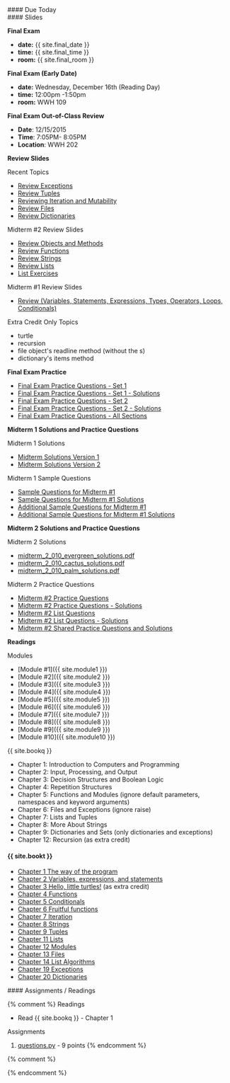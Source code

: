 <article class="due" markdown="block">
#### Due Today



</article>

<article class="slides" markdown="block">
#### Slides

__Final Exam__

* __date:__ {{ site.final_date }}
* __time:__ {{ site.final_time }}
* __room:__ {{ site.final_room }}

__Final Exam (Early Date)__

* __date:__ Wednesday, December 16th (Reading Day)
* __time:__ 12:00pm -1:50pm
* __room:__ WWH 109

__Final Exam Out-of-Class Review__

* __Date__: 12/15/2015  
* __Time__: 7:05PM- 8:05PM
* __Location__: WWH 202

__Review Slides__

Recent Topics

* [Review Exceptions](classes/25/exceptions.html)
* [Review Tuples](classes/25/tuples.html)
* [Reviewing Iteration and Mutability](classes/25/list_iteration_mutability_review.html)
* [Review Files](classes/28/files.html)
* [Review Dictionaries](classes/28/dictionaries.html)


Midterm #2 Review Slides

* [Review Objects and Methods](classes/21/objects.html)
* [Review Functions](classes/21/functions.html)
* [Review Strings](classes/21/strings.html)
* [Review Lists](classes/21/lists.html)
* [List Exercises](classes/17/list_exercises.html)


Midterm #1 Review Slides

* [Review (Variables, Statements, Expressions, Types, Operators, Loops, Conditionals)](classes/10/review.html)

Extra Credit Only Topics

* turtle
* recursion
* file object's readline method (without the s)
* dictionary's items method

__Final Exam Practice__

* [Final Exam Practice Questions - Set 1](resources/handouts/final/final_practice_questions_set_1.pdf)
* [Final Exam Practice Questions - Set 1 - Solutions](resources//handouts/final/final_practice_questions_set_1_solutions.pdf)
* [Final Exam Practice Questions - Set 2](resources/handouts/final/final_practice_questions_set_2.pdf)
* [Final Exam Practice Questions - Set 2 - Solutions](resources/handouts/final/final_practice_questions_set_2_solutions.pdf)
* [Final Exam Practice Questions - All Sections](resources/handouts/final/finalsampleproblems.html)

__Midterm 1 Solutions and Practice Questions__

Midterm 1 Solutions

* [Midterm Solutions Version 1](resources/handouts/midterm_1/midterm_1_section_010_v1_solutions.pdf)
* [Midterm Solutions Version 2](resources/handouts/midterm_1/midterm_1_section_010_v2_solutions.pdf)

Midterm 1 Sample Questions

* [Sample Questions for Midterm #1](resources/handouts/midterm_1/midterm_1_practice.pdf)
* [Sample Questions for Midterm #1 Solutions](resources/handouts/midterm_1/midterm_1_practice_solutions.pdf)
* [Additional Sample Questions for Midterm #1](resources/handouts/midterm_1/midterm_1_additional_practice.pdf)
* [Additional Sample Questions for Midterm #1 Solutions](resources/handouts/midterm_1/midterm_1_additional_practice_solutions.pdf)



__Midterm 2 Solutions and Practice Questions__

Midterm 2 Solutions

* [midterm_2_010_evergreen_solutions.pdf](resources/handouts/midterm_2/midterm_2_010_evergreen_solutions.pdf)
* [midterm_2_010_cactus_solutions.pdf](resources/handouts/midterm_2/midterm_2_010_cactus_solutions.pdf)
* [midterm_2_010_palm_solutions.pdf](resources/handouts/midterm_2/midterm_2_010_palm_solutions.pdf)

Midterm 2 Practice Questions

* [Midterm #2 Practice Questions](resources/handouts/midterm_2/midterm_2_practice.pdf)
* [Midterm #2 Practice Questions - Solutions](resources/handouts/midterm_2/midterm_2_practice_solutions.pdf)
* [Midterm #2 List Questions](resources/handouts/midterm_2/midterm_2_list_practice.pdf)
* [Midterm #2 List Questions - Solutions](resources/handouts/midterm_2/midterm_2_list_practice_solutions.pdf)
* [Midterm #2 Shared Practice Questions and Solutions](resources/handouts/midterm_2/m02sampleproblems.html)

__Readings__

Modules

* [Module #1]({{ site.module1 }})
* [Module #2]({{ site.module2 }})
* [Module #3]({{ site.module3 }})
* [Module #4]({{ site.module4 }})
* [Module #5]({{ site.module5 }})
* [Module #6]({{ site.module6 }})
* [Module #7]({{ site.module7 }})
* [Module #8]({{ site.module8 }})
* [Module #9]({{ site.module9 }})
* [Module #10]({{ site.module10 }})

{{ site.bookq }}

* Chapter 1: Introduction to Computers  and Programming
* Chapter 2: Input, Processing, and Output
* Chapter 3: Decision Structures and Boolean Logic
* Chapter 4: Repetition Structures
* Chapter 5: Functions and Modules (ignore default parameters, namespaces and keyword arguments)
* Chapter 6: Files and Exceptions (ignore raise)
* Chapter 7: Lists and Tuples
* Chapter 8: More About Strings
* Chapter 9: Dictionaries and Sets (only dictionaries and exceptions)
* Chapter 12: Recursion  (as extra credit)

#### {{ site.bookt }}

* [Chapter 1 The way of the program](http://www.openbookproject.net/thinkcs/python/english3e/way_of_the_program.html)
* [Chapter 2 Variables, expressions, and statements](http://www.openbookproject.net/thinkcs/python/english3e/variables_expressions_statements.html)
* [Chapter 3 Hello, little turtles!](http://www.openbookproject.net/thinkcs/python/english3e/hello_little_turtles.html) (as extra credit)
* [Chapter 4 Functions](http://www.openbookproject.net/thinkcs/python/english3e/functions.html)
* [Chapter 5 Conditionals](http://www.openbookproject.net/thinkcs/python/english3e/conditionals.html)
* [Chapter 6 Fruitful functions](http://www.openbookproject.net/thinkcs/python/english3e/fruitful_functions.html)
* [Chapter 7 Iteration](http://www.openbookproject.net/thinkcs/python/english3e/iteration.html)
* [Chapter 8 Strings](http://www.openbookproject.net/thinkcs/python/english3e/strings.html)
* [Chapter 9 Tuples](http://openbookproject.net/thinkcs/python/english3e/tuples.html)
* [Chapter 11 Lists](http://www.openbookproject.net/thinkcs/python/english3e/lists.html)
* [Chapter 12 Modules](http://www.openbookproject.net/thinkcs/python/english3e/modules.html)
* [Chapter 13 Files](http://www.openbookproject.net/thinkcs/python/english3e/files.html)
* [Chapter 14 List Algorithms](http://www.openbookproject.net/thinkcs/python/english3e/list_algorithms.html)
* [Chapter 19 Exceptions](http://www.openbookproject.net/thinkcs/python/english3e/exceptions.html)
* [Chapter 20 Dictionaries](http://www.openbookproject.net/thinkcs/python/english3e/dictionaries.html)

</article>

<article class="assignments" markdown="block">
#### Assignments / Readings		

{% comment %}
Readings

* Read {{ site.bookq }} - Chapter 1

Assignments 

1. [questions.py](homework/hw01/questions.py) - 9 points
{% endcomment %}
</article>
{% comment %}
<a name="class28"></a>

 
{% endcomment %}
